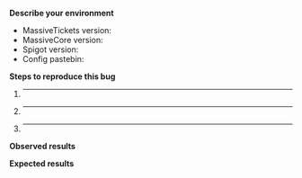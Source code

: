 **Describe your environment**
* MassiveTickets version:
* MassiveCore version:
* Spigot version:
* Config pastebin:

**Steps to reproduce this bug**
<!--- Provide an unambiguous set of steps to reproduce this bug. -->
  1. _____
  2. _____
  3. _____

**Observed results**
<!--- Tell us what has happened. This can be a description -->
<!--- a screenshot posted on imgur.com or a log error output posted on pastebin.com. -->
<!--- Ideally, do a combination of all three. -->

**Expected results**
<!--- Tell us what should happen -->